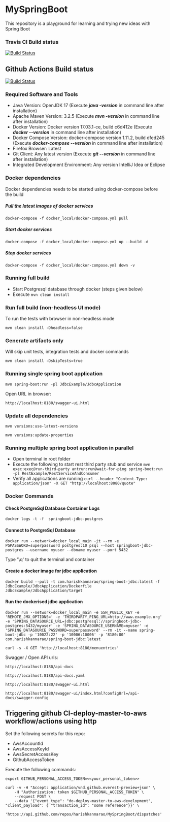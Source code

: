 # MySpringBoot
This repository is a playground for learning and trying new ideas with Spring Boot

### Travis CI Build status
[![Build Status](https://travis-ci.org/harishkannarao/MySpringBoot.svg?branch=master)](https://travis-ci.org/harishkannarao/MySpringBoot)

## Github Actions Build status
[![Build Status](https://github.com/harishkannarao/MySpringBoot/workflows/CI-master/badge.svg)](https://github.com/harishkannarao/MySpringBoot/actions?query=workflow%3ACI-master)

### Required Software and Tools
* Java Version: OpenJDK 17 (Execute **_java -version_** in command line after installation)
* Apache Maven Version: 3.2.5 (Execute **_mvn -version_** in command line after installation)
* Docker Version: Docker version 17.03.1-ce, build c6d412e (Execute **_docker --version_** in command line after installation)
* Docker Compose Version: docker-compose version 1.11.2, build dfed245 (Execute **_docker-compose --version_** in command line after installation)
* Firefox Browser: Latest
* Git Client: Any latest version (Execute **_git --version_** in command line after installation)
* Integrated Development Environment: Any version IntelliJ Idea or Eclipse

### Docker dependencies
Docker dependencies needs to be started using docker-compose before the build
##### Pull the latest images of docker services
    docker-compose -f docker_local/docker-compose.yml pull
##### Start docker services
    docker-compose -f docker_local/docker-compose.yml up --build -d
##### Stop docker services
    docker-compose -f docker_local/docker-compose.yml down -v

### Running full build
* Start Postgresql database through docker (steps given below)
* Execute ```mvn clean install```

### Run full build (non-headless UI mode)
To run the tests with browser in non-headless mode

    mvn clean install -Dheadless=false

### Generate artifacts only
Will skip unit tests, integration tests and docker commands
    
    mvn clean install -DskipTests=true

### Running single spring boot application

    mvn spring-boot:run -pl JdbcExample/JdbcApplication
    
Open URL in browser:

    http://localhost:8180/swagger-ui.html

### Update all dependencies

    mvn versions:use-latest-versions

    mvn versions:update-properties

### Running multiple spring boot application in parallel
* Open terminal in root folder
* Execute the following to start rest third party stub and service ```mvn exec:exec@run-third-party antrun:run@wait-for-ping spring-boot:run -pl RestExample/RestServiceAndConsumer```
* Verify all applications are running ```curl --header "Content-Type: application/json" -X GET "http://localhost:8080/quote"```

### Docker Commands

#### Check PostgreSql Database Container Logs
    docker logs -t -f  springboot-jdbc-postgres
    
#### Connect to PostgreSql Database
    docker run --network=docker_local_main -it --rm -e PGPASSWORD=superpassword postgres:10 psql --host springboot-jdbc-postgres --username myuser --dbname myuser --port 5432
    
Type '\q' to quit the terminal and container

#### Create a docker image for jdbc application

    docker build --pull -t com.harishkannarao/spring-boot-jdbc:latest -f JdbcExample/JdbcApplication/Dockerfile JdbcExample/JdbcApplication/target
    
#### Run the dockerised jdbc application

    docker run --network=docker_local_main -e SSH_PUBLIC_KEY -e 'REMOTE_JMX_OPTIONS=' -e 'THIRDPARTY_PING_URL=http://www.example.org' -e 'SPRING_DATASOURCE_URL=jdbc:postgresql://springboot-jdbc-postgres:5432/myuser' -e 'SPRING_DATASOURCE_USERNAME=myuser' -e 'SPRING_DATASOURCE_PASSWORD=superpassword' --rm -it --name spring-boot-jdbc -p '10022:22' -p '10006:10006' -p '8180:80' com.harishkannarao/spring-boot-jdbc:latest
    
    curl -s -X GET 'http://localhost:8180/menuentries'
    
Swagger / Open API urls:

    http://localhost:8180/api-docs
    
    http://localhost:8180/api-docs.yaml
    
    http://localhost:8180/swagger-ui.html
    
    http://localhost:8180/swagger-ui/index.html?configUrl=/api-docs/swagger-config
    
    
## Triggering github CI-deploy-master-to-aws workflow/actions using http

Set the following secrets for this repo:

* AwsAccountId
* AwsAccessKeyId
* AwsSecretAccessKey
* GithubAccessToken

Execute the following commands:
    
    export GITHUB_PERSONAL_ACCESS_TOKEN=<<your_personal_token>>

    curl -v -H "Accept: application/vnd.github.everest-preview+json" \
        -H "Authorization: token $GITHUB_PERSONAL_ACCESS_TOKEN" \
        --request POST \
        --data '{"event_type": "do-deploy-master-to-aws-development", "client_payload": { "transaction_id": "some reference"}}' \
        'https://api.github.com/repos/harishkannarao/MySpringBoot/dispatches'
